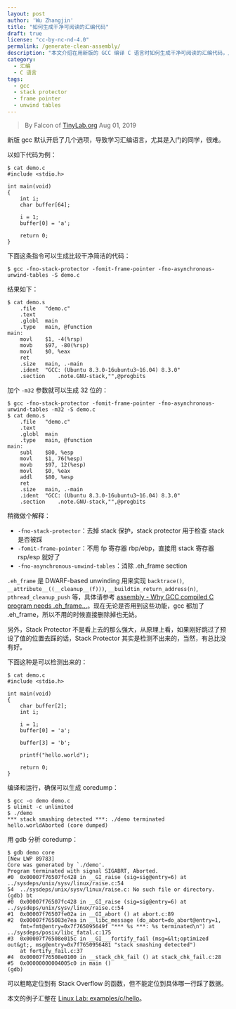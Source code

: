 ```yaml
---
layout: post
author: 'Wu Zhangjin'
title: "如何生成干净可阅读的汇编代码"
draft: true
license: "cc-by-nc-nd-4.0"
permalink: /generate-clean-assembly/
description: "本文介绍在用新版的 GCC 编译 C 语言时如何生成干净可阅读的汇编代码，从而方便学习和理解汇编语言。"
category:
  - 汇编
  - C 语言
tags:
  - gcc
  - stack protector
  - frame pointer
  - unwind tables
---
```


> By Falcon of [TinyLab.org][1]
> Aug 01, 2019

新版 gcc 默认开启了几个选项，导致学习汇编语言，尤其是入门的同学，很难。

以如下代码为例：

    $ cat demo.c
    #include <stdio.h>

    int main(void)
    {
    	int i;
    	char buffer[64];

    	i = 1;
    	buffer[0] = 'a';

    	return 0;
    }

下面这条指令可以生成比较干净简洁的代码：

    $ gcc -fno-stack-protector -fomit-frame-pointer -fno-asynchronous-unwind-tables -S demo.c

结果如下：

    $ cat demo.s
    	.file	"demo.c"
    	.text
    	.globl	main
    	.type	main, @function
    main:
    	movl	$1, -4(%rsp)
    	movb	$97, -80(%rsp)
    	movl	$0, %eax
    	ret
    	.size	main, .-main
    	.ident	"GCC: (Ubuntu 8.3.0-16ubuntu3~16.04) 8.3.0"
    	.section	.note.GNU-stack,"",@progbits

加个 `-m32` 参数就可以生成 32 位的：

    $ gcc -fno-stack-protector -fomit-frame-pointer -fno-asynchronous-unwind-tables -m32 -S demo.c
    $ cat demo.s
    	.file	"demo.c"
    	.text
    	.globl	main
    	.type	main, @function
    main:
    	subl	$80, %esp
    	movl	$1, 76(%esp)
    	movb	$97, 12(%esp)
    	movl	$0, %eax
    	addl	$80, %esp
    	ret
    	.size	main, .-main
    	.ident	"GCC: (Ubuntu 8.3.0-16ubuntu3~16.04) 8.3.0"
    	.section	.note.GNU-stack,"",@progbits

稍微做个解释：

* `-fno-stack-protector`：去掉 stack 保护，stack protector 用于检查 stack 是否被踩
* `-fomit-frame-pointer`：不用 fp 寄存器 rbp/ebp，直接用 stack 寄存器 rsp/esp 就好了
* `-fno-asynchronous-unwind-tables`：消除 .eh_frame section

`.eh_frame` 是 DWARF-based unwinding 用来实现 `backtrace()`, `__attribute__((__cleanup__(f)))`, `__buildtin_return_address(n)`, `pthread_cleanup_push` 等，具体请参考 [assembly - Why GCC compiled C program needs .eh_frame...](https://stackoverflow.com/questions/26300819/why-gcc-compiled-c-program-needs-eh-frame-section)。现在无论是否用到这些功能，gcc 都加了 .eh_frame，所以不用的时候直接删除掉也无妨。

另外，Stack Protector 不是看上去的那么强大，从原理上看，如果刚好跳过了预设了值的位置去踩的话，Stack Protector 其实是检测不出来的，当然，有总比没有好。

下面这种是可以检测出来的：

    $ cat demo.c
    #include <stdio.h>

    int main(void)
    {
    	char buffer[2];
    	int i;

    	i = 1;
    	buffer[0] = 'a';

    	buffer[3] = 'b';

    	printf("hello.world");

    	return 0;
    }


编译和运行，确保可以生成 coredump：

    $ gcc -o demo demo.c
    $ ulimit -c unlimited
    $ ./demo
    *** stack smashing detected ***: ./demo terminated
    hello.worldAborted (core dumped)

用 gdb 分析 coredump：

    $ gdb demo core
    [New LWP 89783]
    Core was generated by `./demo'.
    Program terminated with signal SIGABRT, Aborted.
    #0  0x00007f76507fc428 in __GI_raise (sig=sig@entry=6) at ../sysdeps/unix/sysv/linux/raise.c:54
    54	../sysdeps/unix/sysv/linux/raise.c: No such file or directory.
    (gdb) bt
    #0  0x00007f76507fc428 in __GI_raise (sig=sig@entry=6) at ../sysdeps/unix/sysv/linux/raise.c:54
    #1  0x00007f76507fe02a in __GI_abort () at abort.c:89
    #2  0x00007f765083e7ea in __libc_message (do_abort=do_abort@entry=1,
        fmt=fmt@entry=0x7f765095649f "*** %s ***: %s terminated\n") at ../sysdeps/posix/libc_fatal.c:175
    #3  0x00007f76508e015c in __GI___fortify_fail (msg=&lt;optimized out&gt;, msg@entry=0x7f7650956481 "stack smashing detected")
        at fortify_fail.c:37
    #4  0x00007f76508e0100 in __stack_chk_fail () at stack_chk_fail.c:28
    #5  0x00000000004005c0 in main ()
    (gdb)

可以粗略定位到有 Stack Overflow 的函数，但不能定位到具体哪一行踩了数据。

本文的例子汇整在 [Linux Lab: examples/c/hello](https://gitee.com/tinylab/linux-lab/tree/master/examples/c/hello)。

[1]: http://tinylab.org
